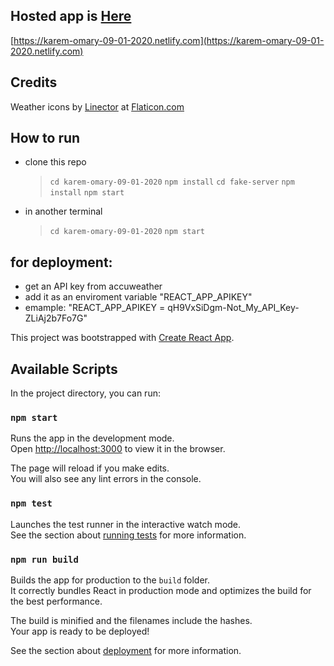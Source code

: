 ## Hosted app is [Here](https://karem-omary-09-01-2020.netlify.com)

[https://karem-omary-09-01-2020.netlify.com](https://karem-omary-09-01-2020.netlify.com)

## Credits

Weather icons by [Linector](https://www.flaticon.com/authors/linector) at [Flaticon.com](https://www.flaticon.com/)

## How to run

- clone this repo
  > `cd karem-omary-09-01-2020` 
  > `npm install` 
  > `cd fake-server` 
  > `npm install` 
  > `npm start`
- in another terminal
  > `cd karem-omary-09-01-2020` 
  > `npm start`
## for deployment:
- get an API key from accuweather
- add it as an enviroment variable "REACT_APP_APIKEY"
- emample: "REACT_APP_APIKEY = qH9VxSiDgm-Not_My_API_Key-ZLiAj2b7Fo7G"

This project was bootstrapped with [Create React App](https://github.com/facebook/create-react-app).

## Available Scripts

In the project directory, you can run:

### `npm start`

Runs the app in the development mode.<br />
Open [http://localhost:3000](http://localhost:3000) to view it in the browser.

The page will reload if you make edits.<br />
You will also see any lint errors in the console.

### `npm test`

Launches the test runner in the interactive watch mode.<br />
See the section about [running tests](https://facebook.github.io/create-react-app/docs/running-tests) for more information.

### `npm run build`

Builds the app for production to the `build` folder.<br />
It correctly bundles React in production mode and optimizes the build for the best performance.

The build is minified and the filenames include the hashes.<br />
Your app is ready to be deployed!

See the section about [deployment](https://facebook.github.io/create-react-app/docs/deployment) for more information.
